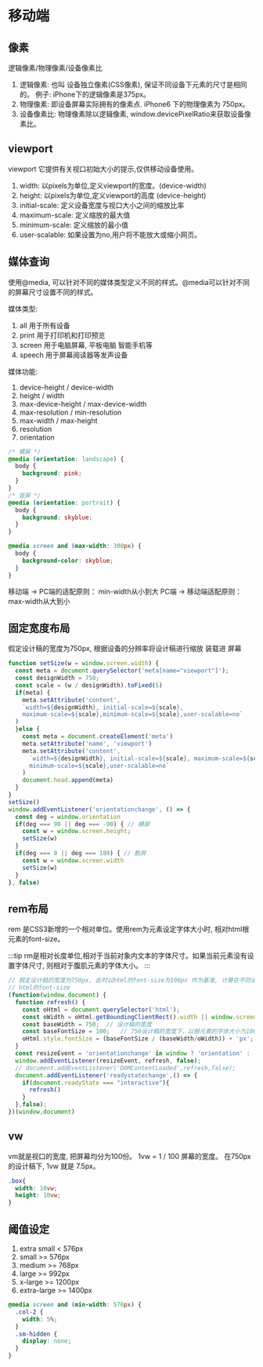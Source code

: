 # 移动端

## 像素

  逻辑像素/物理像素/设备像素比

1. 逻辑像素: 也叫 设备独立像素(CSS像素), 保证不同设备下元素的尺寸是相同的。 例子: iPhone下的逻辑像素是375px。
2. 物理像素: 即设备屏幕实际拥有的像素点. iPhone6 下的物理像素为 750px。
3. 设备像素比: 物理像素除以逻辑像素, window.devicePixelRatio来获取设备像素比。

## viewport

  viewport 它提供有关视口初始大小的提示,仅供移动设备使用。

1. width:           以pixels为单位,定义viewport的宽度。(device-width)
2. height:          以pixels为单位,定义viewport的高度 (device-height)
3. initial-scale:  定义设备宽度与视口大小之间的缩放比率
4. maximum-scale:  定义缩放的最大值
5. minimum-scale:  定义缩放的最小值
6. user-scalable:  如果设置为no,用户将不能放大或缩小网页。

## 媒体查询

  使用@media, 可以针对不同的媒体类型定义不同的样式。@media可以针对不同的屏幕尺寸设置不同的样式。

  媒体类型:
1. all 用于所有设备
2. print 用于打印机和打印预览
3. screen 用于电脑屏幕, 平板电脑 智能手机等
4. speech 用于屏幕阅读器等发声设备

  媒体功能:
1. device-height / device-width
2. height / width
3. max-device-height / max-device-width
4. max-resolution / min-resolution
5. max-width / max-height
6. resolution
7. orientation

```css
/* 横屏 */
@media (orientation: landscape) {
  body {
    background: pink;
  }
}
/* 竖屏 */
@media (orientation: portrait) {
  body {
    background: skyblue;
  }
}

@media screen and (max-width: 300px) {
  body {
    background-color: skyblue;
  }
}
```
  移动端 -> PC端的适配原则： min-width从小到大
  PC端 -> 移动端适配原则： max-width从大到小  
## 固定宽度布局

  假定设计稿的宽度为750px, 根据设备的分辨率将设计稿进行缩放 装载进 屏幕

```js
function setSize(w = window.screen.width) {
  const meta = document.querySelector('meta[name="viewport"]');
  const designWidth = 750;
  const scale = (w / designWidth).toFixed(5)
  if(meta) {
    meta.setAttribute('content', 
    `width=${designWidth}, initial-scale=${scale}, 
    maximum-scale=${scale},minimum-scale=${scale},user-scalable=no`
  )
  }else {
    const meta = document.createElement('meta')
    meta.setAttribute('name', 'viewport')
    meta.setAttribute('content', 
      `width=${designWidth}, initial-scale=${scale}, maximum-scale=${scale},
      minimum-scale=${scale},user-scalable=no`
    )
    document.head.append(meta)
  }
}
setSize()
window.addEventListener('orientationchange', () => {
  const deg = window.orientation
  if(deg === 90 || deg === -90) { // 横屏
    const w = window.screen.height;
    setSize(w)
  }
  if(deg === 0 || deg === 180) { // 数屏
    const w = window.screen.width
    setSize(w)
  }
}, false)
```
## rem布局

  rem 是CSS3新增的一个相对单位。使用rem为元素设定字体大小时, 相对html根元素的font-size。

:::tip
rm是相对长度单位,相对于当前对象内文本的字体尺寸。如果当前元素没有设置字体尺寸, 则相对于腹肌元素的字体大小。
:::

```js
// 假定设计稿的宽度为750px, 此时以html的font-size为100px 作为基准, 计算在不同设备下
// html的font-size
(function(window,document) {
  function refresh() {
    const oHtml = document.querySelector('html');
    const oWidth = oHtml.getBoundingClientRect().width || window.screen.width;
    const baseWidth = 750;  // 设计稿的宽度
    const baseFontSize = 100;   // 750设计稿的宽度下，以根元素的字体大小为100px;
    oHtml.style.fontSize = (baseFontSize / (baseWidth/oWidth)) + 'px';
  }
  const resizeEvent = 'orientationchange' in window ? 'orientation' : 'resize';
  window.addEventListener(resizeEvent, refresh, false);
  // document.addEventListener('DOMContentLoaded',refresh,false);
  document.addEventListener('readystatechange',() => {
    if(document.readyState === "interactive"){
      refresh()
    }
  },false);
})(window,document)
```

## vw

  vm就是视口的宽度, 把屏幕均分为100份。 1vw = 1 / 100 屏幕的宽度。
  在750px的设计稿下, 1vw 就是 7.5px。
```css
.box{
  width: 10vw;
  height: 10vw;
}
```

## 阈值设定

1. extra small < 576px
2. small >= 576px
3. medium >= 768px
4. large >= 992px
5. x-large >= 1200px
6. extra-large >= 1400px
```css
@media screen and (min-width: 576px) {
  .col-2 {
    width: 5%;
  }
  .sm-hidden {
    display: none;
  }
}
```


